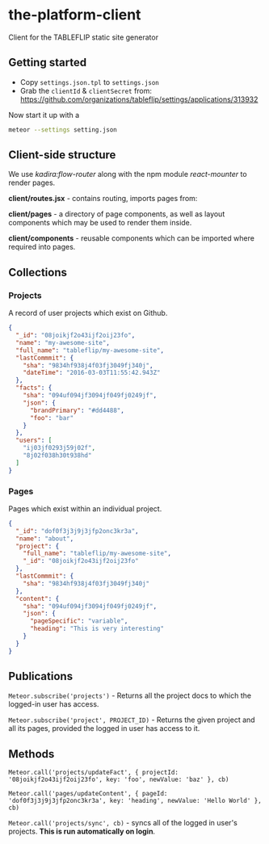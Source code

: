 # the-platform-client

Client for the TABLEFLIP static site generator

## Getting started

- Copy `settings.json.tpl` to `settings.json`
- Grab the `clientId` & `clientSecret` from: https://github.com/organizations/tableflip/settings/applications/313932

Now start it up with a

```sh
meteor --settings setting.json
```

## Client-side structure

We use *kadira:flow-router* along with the npm module *react-mounter* to render pages.

**client/routes.jsx** - contains routing, imports pages from:

**client/pages** - a directory of page components, as well as layout components which may be used to render them inside.

**client/components** - reusable components which can be imported where required into pages.

## Collections

### Projects

A record of user projects which exist on Github.

```json
{
  "_id": "08joikjf2o43ijf2oij23fo",
  "name": "my-awesome-site",
  "full_name": "tableflip/my-awesome-site",
  "lastCommmit": {
    "sha": "9834hf938j4f03fj3049fj340j",
    "dateTime": "2016-03-03T11:55:42.943Z"
  },
  "facts": {
    "sha": "094uf094jf3094jf049fj0249jf",
    "json": {
      "brandPrimary": "#dd4488",
      "foo": "bar"
    }
  },
  "users": [
    "ij03jf0293j59j02f",
    "8j02f038h30t938hd"
  ]
}
```

### Pages

Pages which exist within an individual project.

```json
{
  "_id": "dof0f3j3j9j3jfp2onc3kr3a",
  "name": "about",
  "project": {
    "full_name": "tableflip/my-awesome-site",
    "_id": "08joikjf2o43ijf2oij23fo"
  },
  "lastCommmit": {
    "sha": "9834hf938j4f03fj3049fj340j"
  },
  "content": {
    "sha": "094uf094jf3094jf049fj0249jf",
    "json": {
      "pageSpecific": "variable",
      "heading": "This is very interesting"
    }
  }
}
```

## Publications

`Meteor.subscribe('projects')` - Returns all the project docs to which the logged-in user has access.

`Meteor.subscribe('project', PROJECT_ID)` - Returns the given project and all its pages, provided the logged in user has access to it.

## Methods

`Meteor.call('projects/updateFact', { projectId: '08joikjf2o43ijf2oij23fo', key: 'foo', newValue: 'baz' }, cb)`

`Meteor.call('pages/updateContent', { pageId: 'dof0f3j3j9j3jfp2onc3kr3a', key: 'heading', newValue: 'Hello World' }, cb)`

`Meteor.call('projects/sync', cb)` - syncs all of the logged in user's projects.  **This is run automatically on login**.
